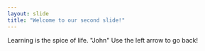 ```yaml
---
layout: slide
title: "Welcome to our second slide!"
---
```

Learning is the spice of life. "John"
Use the left arrow to go back!
